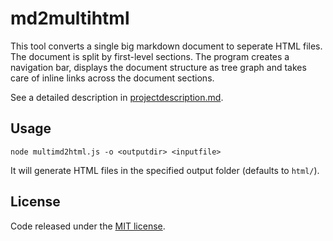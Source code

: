 # md2multihtml

This tool converts a single big markdown document to seperate HTML files.
The document is split by first-level sections.
The program creates a navigation bar, displays the document structure as tree graph and takes care of inline links across the document sections.

See a detailed description in [projectdescription.md](projectdescription.md).

## Usage

```
node multimd2html.js -o <outputdir> <inputfile>
```

It will generate HTML files in the specified output folder (defaults to `html/`).


## License
Code released under the [MIT license](https://opensource.org/licenses/MIT).